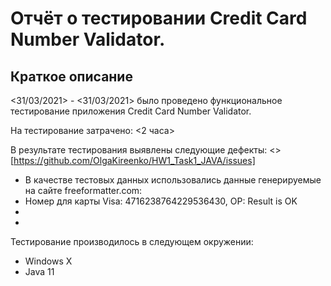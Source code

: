 # Отчёт о тестировании Credit Card Number Validator.

## Краткое описание

<31/03/2021> - <31/03/2021> было проведено функциональное тестирование приложения Credit Card Number Validator.

На тестирование затрачено: <2 часа>

В результате тестирования выявлены следующие дефекты:
<> [https://github.com/OlgaKireenko/HW1_Task1_JAVA/issues]

* В качестве тестовых данных использовались данные генерируемые на сайте freeformatter.com:
* Номер для карты Visa: 4716238764229536430, ОР: Result is OK
* 
* 

Тестирование производилось в следующем окружении:
* Windows X
* Java 11

